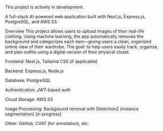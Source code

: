 This project is actively in development.

A full-stack AI-powered web application built with Next.js, Express.js, PostgreSQL, and AWS S3.

Overview
This project allows users to upload images of their real-life clothing. Using machine learning, the app automatically removes the background and categorizes each item—giving users a clean, organized online view of their wardrobe.
The goal: to help users easily track, organize, and plan outfits using a digital version of their physical closet.

Frontend: Next.js, Tailwind CSS (if applicable)

Backend: Express.js, Node.js

Database: PostgreSQL

Authentication: JWT-based auth

Cloud Storage: AWS S3

Image Processing: Background removal with Detectron2 (instance segmentation) [in progress]

Other: GitHub, CVAT (for annotation), etc.
